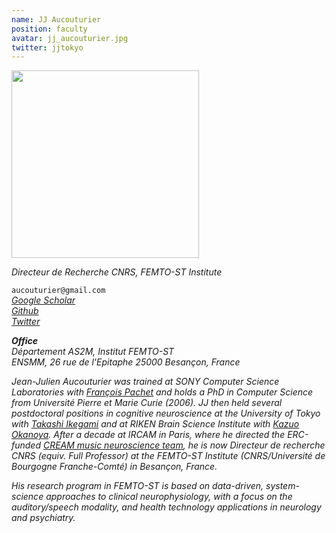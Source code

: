 ```yaml
---
name: JJ Aucouturier
position: faculty
avatar: jj_aucouturier.jpg
twitter: jjtokyo
---
```


<img width="300" src="{{site.baseurl}}/images/people/{{page.avatar}}" data-action="zoom">

_Directeur de Recherche CNRS, FEMTO-ST Institute_<br>


<i class="fa fa-envelope-o"></i> `aucouturier@gmail.com` <br>
<i class="fa fa-bar-chart-o" /> [Google Scholar](https://scholar.google.com/citations?user=jnST06UAAAAJ) <br>
<i class="fa fa-github" /> [Github](https://github.com/jjau) <br>
<i class="fa fa-twitter" /> [Twitter](https://twitter.com/jjtokyo) <br>



**Office**<br>
Département AS2M, Institut FEMTO-ST <br>
ENSMM, 26 rue de l'Epitaphe
25000 Besançon, France

Jean-Julien Aucouturier was trained at SONY Computer Science Laboratories with [François Pachet](https://www.francoispachet.fr/) and holds a PhD in Computer Science from Université Pierre et Marie Curie (2006). JJ then held several postdoctoral positions in cognitive neuroscience at the University of Tokyo with [Takashi Ikegami](https://www.sacral.c.u-tokyo.ac.jp/) and at RIKEN Brain Science Institute with [Kazuo Okanoya](https://cbs.riken.jp/en/faculty/cb/). After a decade at IRCAM in Paris, where he directed the ERC-funded [CREAM music neuroscience team](http://cream.ircam.fr), he is now Directeur de recherche CNRS (equiv. Full Professor) at the FEMTO-ST Institute (CNRS/Université de Bourgogne Franche-Comté) in Besançon, France. 


His research program in FEMTO-ST is based on data-driven, system-science approaches to clinical neurophysiology, with a focus on the auditory/speech modality, and health technology applications in neurology and psychiatry.
